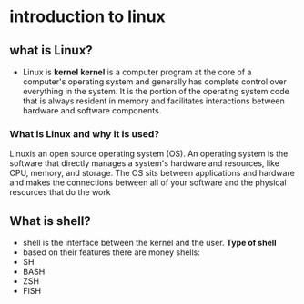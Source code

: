 # introduction to linux

## what is Linux?

* Linux is **kernel**
     **kernel** is a computer program at the core of a computer's operating system and generally has complete control over everything in the system. It is the portion of the operating system code that is always resident in memory and facilitates interactions between hardware and software components.

### What is Linux and why it is used?

Linuxis an open source operating system (OS). An operating system is the software that directly manages a system's hardware and resources, like CPU, memory, and storage. The OS sits between applications and hardware and makes the connections between all of your software and the physical resources that do the work

## What is shell?

* shell is the interface between the kernel and the user.
**Type of shell**
* based on their features there are money shells:
* SH
* BASH
* ZSH
* FISH
